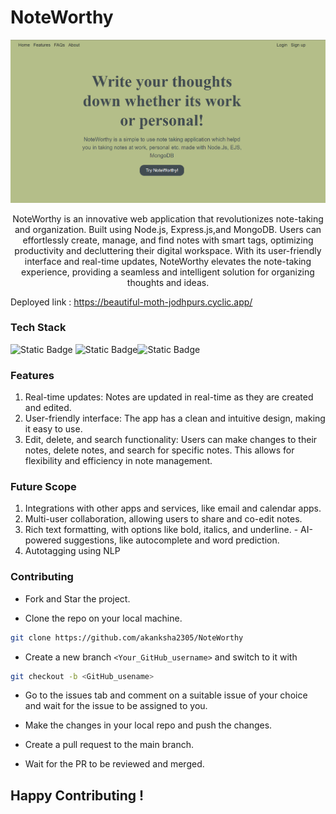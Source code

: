 # NoteWorthy

![Alt text](image.png)

<div align='center'>

NoteWorthy is an innovative web application that revolutionizes note-taking and organization. Built using Node.js, Express.js,and MongoDB. Users can effortlessly create, manage, and find notes with smart tags, optimizing productivity and decluttering their digital workspace. With its user-friendly interface and real-time updates, NoteWorthy elevates the note-taking experience, providing a seamless and intelligent solution for organizing thoughts and ideas.
</div>

Deployed link : https://beautiful-moth-jodhpurs.cyclic.app/

### Tech Stack

![Static Badge](https://img.shields.io/badge/NodeJS-101010?logo=nodedotjs&logoColor=%23339933) ![Static Badge](https://img.shields.io/badge/MongoDB-101010?logo=mongodb&logoColor=%2347A248)![Static Badge](https://img.shields.io/badge/JavaScript-F7DF1E?style=for-the-badge&logo=javascript&logoColor=black)

### Features
1. Real-time updates: Notes are updated in real-time as they are created and edited.
2. User-friendly interface: The app has a clean and intuitive design, making it easy to use.
3. Edit, delete, and search functionality: Users can make changes to their notes, delete notes, and search for specific notes. This allows for flexibility and efficiency in note management.

### Future Scope
1. Integrations with other apps and services, like email and calendar apps.
2. Multi-user collaboration, allowing users to share and co-edit notes. 
3. Rich text formatting, with options like bold, italics, and underline. - AI-powered suggestions, like autocomplete and word prediction.
4. Autotagging using NLP


### Contributing


* Fork and Star the project.

* Clone the repo on your local machine.

```bash
git clone https://github.com/akanksha2305/NoteWorthy
```

* Create a new branch `<Your_GitHub_username>` and switch to it with 

```bash
git checkout -b <GitHub_usename>
```

* Go to the issues tab and comment on a suitable issue of your choice and wait for the issue to be assigned to you.

* Make the changes in your local repo and push the changes.
* Create a pull request to the main branch.
* Wait for the PR to be reviewed and merged.


## Happy Contributing !
